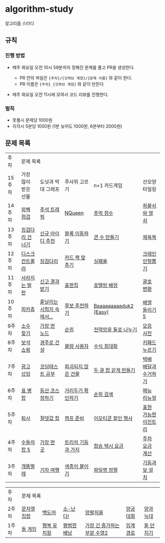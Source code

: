 # algorithm-study

알고리즘 스터디

## 규칙

### 진행 방법

- 매주 화요일 오전 10시 59분까지 정해진 문제를 풀고 PR을 생성한다.
  - PR 안의 파일은 `{주차}/{깃허브 계정}/{문제 이름}` 와 같이 한다.
  - PR 이름은 `{주차}_{깃허브 계정}` 와 같이 만든다


- 매주 화요일 오전 11시에 모여서 코드 리뷰를 진행한다.

### 벌칙

- 못풀시 문제당 1000원
- 지각시 5분당 1000원 (1분 늦어도 1000원, 6분부터 2000원)

## 문제 목록

<table>
  <tr>
    <td>주차</td>
    <td colspan="5">문제 목록</td>
  </tr>
<!--   <tr>
    <td>주차</td></td>
    <td><a href=""></a></td>
    <td><a href=""></a></td>
    <td><a href=""></a></td>
    <td><a href=""></a></td>
    <td><a href=""></a></td>
  </tr> -->
    <tr>
    <td>15주차</td></td>
    <td><a href="https://school.programmers.co.kr/learn/courses/30/lessons/258712"></a>가장 많이 받은 선물</td>
    <td><a href="https://school.programmers.co.kr/learn/courses/30/lessons/258711"></a>도넛과 막대 그래프</td>
    <td><a href="https://school.programmers.co.kr/learn/courses/30/lessons/258709"></a>주사위 고르기</td>
    <td><a href="https://school.programmers.co.kr/learn/courses/30/lessons/258707"></a>n+1 카드게임</td>
    <td><a href="https://school.programmers.co.kr/learn/courses/30/lessons/258705"></a>산모양 타일링</td>
  </tr>
    <tr>
    <td>14주차</td></td>
    <td><a href="https://school.programmers.co.kr/learn/courses/30/lessons/60062">외벽 점검</a></td>
    <td><a href="https://school.programmers.co.kr/learn/courses/30/lessons/17676">추석 트래픽</a></td>
    <td><a href="https://school.programmers.co.kr/learn/courses/30/lessons/12952">NQueen</a></td>
    <td><a href="https://school.programmers.co.kr/learn/courses/30/lessons/176963">추억 점수</a></td>
    <td><a href="https://school.programmers.co.kr/learn/courses/30/lessons/60059">좌물쇠와 열쇠</a></td>
  </tr>
  <tr>
    <td>13주차</td></td>
    <td><a href="https://school.programmers.co.kr/learn/courses/30/lessons/64062">징검다리 건너기</a></td>
    <td><a href="https://school.programmers.co.kr/learn/courses/30/lessons/72410">신규 아이디 추천</a></td>
    <td><a href="https://school.programmers.co.kr/learn/courses/30/lessons/60063">블록 이동하기</a></td>
    <td><a href="https://school.programmers.co.kr/learn/courses/30/lessons/42883">큰 수 만들기</a></td>
    <td><a href="https://school.programmers.co.kr/learn/courses/30/lessons/42862">체육복</a></td>
  </tr>
  <tr>
    <td>12주차</td></td>
    <td><a href="https://school.programmers.co.kr/learn/courses/30/lessons/42627">디스크 컨트롤러</a></td>
    <td><a href="https://school.programmers.co.kr/learn/courses/30/lessons/43236">징검다리</a></td>
    <td><a href="https://school.programmers.co.kr/learn/courses/30/lessons/72415">카드 짝 맞추기</a></td>
    <td><a href="https://school.programmers.co.kr/learn/courses/30/lessons/42889">실패율</a></td>
    <td><a href="https://school.programmers.co.kr/learn/courses/30/lessons/64061">크레인 인형뽑기</a></td>
  </tr>
  <tr>
    <td>11주차</td></td>
    <td><a href="https://school.programmers.co.kr/learn/courses/30/lessons/92345">사라지는 발판</a></td>
    <td><a href="https://school.programmers.co.kr/learn/courses/30/lessons/92334">신고 결과 받기</a></td>
    <td><a href="https://school.programmers.co.kr/learn/courses/30/lessons/81303">표편집</a></td>
    <td><a href="https://school.programmers.co.kr/learn/courses/30/lessons/64063">호텔방 배정</a></td>
    <td><a href="https://school.programmers.co.kr/learn/courses/30/lessons/60058">괄호 변환</a></td>
  </tr>
  <tr>
    <td>10주차</td></td>
    <td><a href="https://www.acmicpc.net/problem/14405">피카츄</a></td>
    <td><a href="https://www.acmicpc.net/problem/17951">흩날리는 시험지 속에서...</a></td>
    <td><a href="https://www.acmicpc.net/problem/1713">후보 추천하기</td>
    <td><a href="https://www.acmicpc.net/problem/16988">Baaaaaaaaaduk2 (Easy)</a></td>
    <td><a href="https://www.acmicpc.net/problem/17470">배열 돌리기 5</a></td>
  </tr>
  <tr>
    <td>9주차</td></td>
    <td><a href="https://school.programmers.co.kr/learn/courses/30/lessons/42839">소수 찾기</a></td>
    <td><a href="https://school.programmers.co.kr/learn/courses/30/lessons/49189">가장 먼 노드</a></td>
    <td><a href="https://school.programmers.co.kr/learn/courses/30/lessons/49191">순위</a></td>
    <td><a href="https://school.programmers.co.kr/learn/courses/30/lessons/86971">전력망을 둘로 나누기</a></td>
    <td><a href="https://school.programmers.co.kr/learn/courses/30/lessons/84512">모음 사전</a></td>
  </tr>
  <tr>
    <td>8주차</td></td>
    <td><a href="https://school.programmers.co.kr/learn/courses/30/lessons/67258">보석 쇼핑</a></td>
    <td><a href="https://school.programmers.co.kr/learn/courses/30/lessons/67259">경주로 건설</a></td>
    <td><a href="https://school.programmers.co.kr/learn/courses/30/lessons/64064">불량 사용자</a></td>
    <td><a href="https://school.programmers.co.kr/learn/courses/30/lessons/67257">수식 최대화</a></td>
    <td><a href="https://school.programmers.co.kr/learn/courses/30/lessons/67256">키패드 누르기</a></td>
  </tr>
  <tr>
    <td>7주차</td></td>
    <td><a href="https://school.programmers.co.kr/learn/courses/30/lessons/72414">광고 삽입</a></td>
    <td><a href="https://school.programmers.co.kr/learn/courses/30/lessons/118668">코딩테스트 공부</a></td>
    <td><a href="https://school.programmers.co.kr/learn/courses/30/lessons/92344">파괴되지 않은 건물</a></td>
    <td><a href="https://school.programmers.co.kr/learn/courses/30/lessons/118667">두 큐 합 같게 만들기</a></td>
    <td><a href="https://school.programmers.co.kr/learn/courses/30/lessons/150369">택배 배달과 수거하기</a></td>
  </tr>
  <tr>
    <td>6주차</td></td>
    <td><a href="https://school.programmers.co.kr/learn/courses/30/lessons/150366">표 병합</a></td>
    <td><a href="https://school.programmers.co.kr/learn/courses/30/lessons/118669">등산 코스 정하기</a></td>
    <td><a href="https://school.programmers.co.kr/learn/courses/30/lessons/81302">거리두기 확인하기</a></td>
    <td><a href="https://school.programmers.co.kr/learn/courses/30/lessons/72412">순위 검색</a></td>
    <td><a href="https://school.programmers.co.kr/learn/courses/30/lessons/72411">메뉴 리뉴얼</a></td>
  </tr>
  <tr>
    <td>5주차</td></td>
    <td><a href="https://www.acmicpc.net/problem/14501">퇴사</a></td>
    <td><a href="https://www.acmicpc.net/problem/11286">절댓값 힙</a></td>
    <td><a href="https://www.acmicpc.net/problem/16938">캠프 준비</a></td>
    <td><a href="https://school.programmers.co.kr/learn/courses/30/lessons/150368">이모티콘 할인 행사</a></td>
    <td><a href="https://school.programmers.co.kr/learn/courses/30/lessons/150367">표현 가능한 이진트리</a></td>
  </tr>
  <tr>
    <td>4주차</td></td>
    <td><a href="https://www.acmicpc.net/problem/2018">수들의 합 5</a></td>
    <td><a href="https://www.acmicpc.net/problem/22865">가장 먼 곳</a></td>
    <td><a href="https://www.acmicpc.net/problem/20924">트리의 기둥과 가지</a></td>
    <td><a href="https://school.programmers.co.kr/learn/courses/30/lessons/72413">합승 택시 요금</a></td>
    <td><a href="https://school.programmers.co.kr/learn/courses/30/lessons/92341">주차 요금 계산</a></td>
  </tr>
  <tr>
    <td>3주차</td></td>
    <td><a href="https://www.acmicpc.net/problem/3020">개똥벌레</a></td>
    <td><a href="https://www.acmicpc.net/problem/10713">기차 여행</a></td>
    <td><a href="https://www.acmicpc.net/problem/17136">색종이 붙이기</a></td>
    <td><a href="https://school.programmers.co.kr/learn/courses/30/lessons/17686">파일명 정렬</a></td>
    <td><a href="https://school.programmers.co.kr/learn/courses/30/lessons/60061">기둥과 보 설치</a></td>
  </tr>
</table>


<table>
  <tr>
    <td>주차</td>
    <td colspan="6">문제 목록</td>
  </tr>
  <tr>
    <td>2주차</td></td>
    <td><a href="https://www.acmicpc.net/problem/14425">문자열 집합</a></td>
    <td><a href="https://www.acmicpc.net/problem/17396">백도어</a></td>
    <td><a href="https://www.acmicpc.net/problem/19699">소-난다!</a></td>
    <td><a href="https://www.acmicpc.net/problem/2629">양팔저울</a></td>
    <td><a href="https://school.programmers.co.kr/learn/courses/30/lessons/92342">양궁대회</a></td>
    <td><a href="https://school.programmers.co.kr/learn/courses/30/lessons/92343">양과 늑대</a></td>
  </tr>  
  <tr>
    <td>1주차</td></td>
    <td><a href="https://www.acmicpc.net/problem/9655">돌 게임</a></td>
    <td><a href="https://www.acmicpc.net/problem/13164">행복 유치원</a></td>
    <td><a href="https://www.acmicpc.net/problem/12865">평범한 배낭</a></td>
    <td><a href="https://www.acmicpc.net/problem/12015">가장 긴 증가하는 부분 수열2</a></td>
    <td><a href="https://www.acmicpc.net/problem/1948">임계 경로</a></td>
    <td><a href="https://www.acmicpc.net/problem/3025">돌 던지기 </a></td>
  </tr>
</table>

